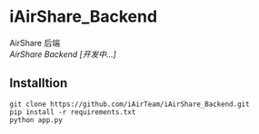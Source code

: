# iAirShare_Backend

AirShare 后端  
*AirShare Backend [开发中...]*

## Installtion
    git clone https://github.com/iAirTeam/iAirShare_Backend.git
    pip install -r requirements.txt
    python app.py
